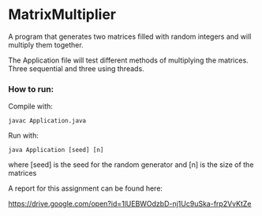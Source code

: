 # MatrixMultiplier

A program that generates two matrices filled with random integers and will multiply them together.

The Application file will test different methods of multiplying the matrices. Three sequential and three using threads. 

### How to run:

Compile with:
```
javac Application.java
```
Run with:
```
java Application [seed] [n]
```
where [seed] is the seed for the random generator 
and [n] is the size of the matrices

A report for this assignment can be found here:

https://drive.google.com/open?id=1lUEBWOdzbD-nj1Uc9uSka-frp2VvKtZe

